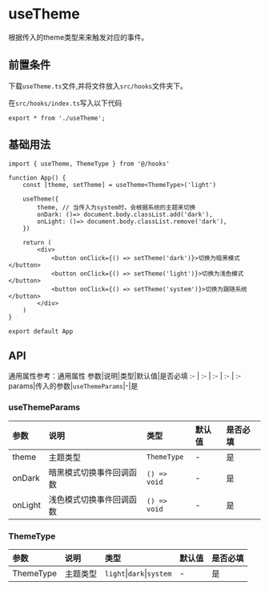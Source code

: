 # useTheme
根据传入的theme类型来来触发对应的事件。

## 前置条件
下载`useTheme.ts`文件,并将文件放入`src/hooks`文件夹下。

在`src/hooks/index.ts`写入以下代码
```tsx
export * from './useTheme';
```

## 基础用法
```tsx
import { useTheme, ThemeType } from '@/hooks'

function App() {
    const [theme, setTheme] = useTheme<ThemeType>('light')

    useTheme({
        theme, // 当传入为system时，会根据系统的主题来切换
        onDark: ()=> document.body.classList.add('dark'),
        onLight: ()=> document.body.classList.remove('dark'),
    })

    return (
        <div>
            <button onClick={() => setTheme('dark')}>切换为暗黑模式</button>
            <button onClick={() => setTheme('light')}>切换为浅色模式</button>
            <button onClick={() => setTheme('system')}>切换为跟随系统</button>
        </div>
    )
}

export default App
```

## API
通用属性参考：通用属性
参数|说明|类型|默认值|是否必填
:- | :- | :- | :- | :-
params|传入的参数|<code>useThemeParams</code>|-|是

### useThemeParams
参数|说明|类型|默认值|是否必填
:- | :- | :- | :- | :-
theme|主题类型|<code>ThemeType</code>|-|是
onDark|暗黑模式切换事件回调函数|<code>() => void</code>|-|是
onLight|浅色模式切换事件回调函数|<code>() => void</code>|-|是

### ThemeType
参数|说明|类型|默认值|是否必填
:- | :- | :- | :- | :-
ThemeType|主题类型|<code>light</code>\|<code>dark</code>\|<code>system</code>|-|是
